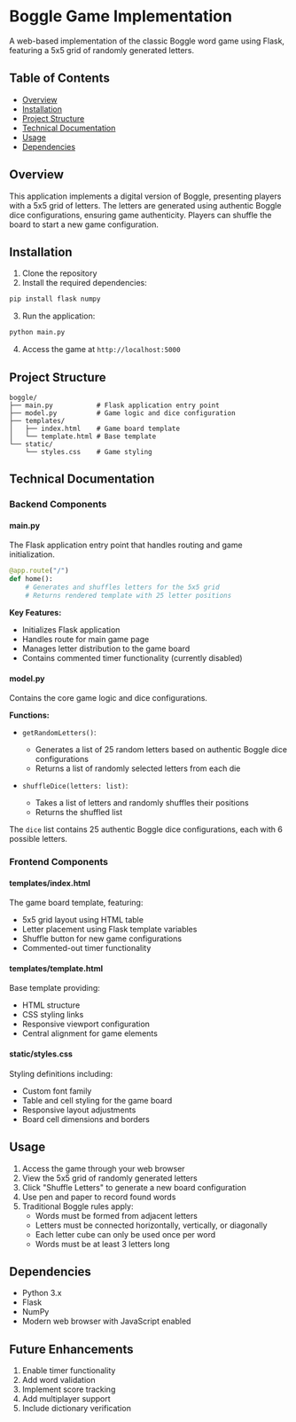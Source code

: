 # Boggle Game Implementation

A web-based implementation of the classic Boggle word game using Flask, featuring a 5x5 grid of randomly generated letters.

## Table of Contents
- [Overview](#overview)
- [Installation](#installation)
- [Project Structure](#project-structure)
- [Technical Documentation](#technical-documentation)
- [Usage](#usage)
- [Dependencies](#dependencies)

## Overview

This application implements a digital version of Boggle, presenting players with a 5x5 grid of letters. The letters are generated using authentic Boggle dice configurations, ensuring game authenticity. Players can shuffle the board to start a new game configuration.

## Installation
1. Clone the repository
2. Install the required dependencies:
```bash
pip install flask numpy
```
3. Run the application:
```bash
python main.py
```
4. Access the game at `http://localhost:5000`

## Project Structure
```
boggle/
├── main.py           # Flask application entry point
├── model.py          # Game logic and dice configuration
├── templates/
│   ├── index.html    # Game board template
│   └── template.html # Base template
└── static/
    └── styles.css    # Game styling
```

## Technical Documentation

### Backend Components

#### main.py
The Flask application entry point that handles routing and game initialization.

```python
@app.route("/")
def home():
    # Generates and shuffles letters for the 5x5 grid
    # Returns rendered template with 25 letter positions
```

**Key Features:**
- Initializes Flask application
- Handles route for main game page
- Manages letter distribution to the game board
- Contains commented timer functionality (currently disabled)

#### model.py
Contains the core game logic and dice configurations.

**Functions:**
- `getRandomLetters()`: 
  - Generates a list of 25 random letters based on authentic Boggle dice configurations
  - Returns a list of randomly selected letters from each die
  
- `shuffleDice(letters: list)`: 
  - Takes a list of letters and randomly shuffles their positions
  - Returns the shuffled list

The `dice` list contains 25 authentic Boggle dice configurations, each with 6 possible letters.

### Frontend Components

#### templates/index.html
The game board template, featuring:
- 5x5 grid layout using HTML table
- Letter placement using Flask template variables
- Shuffle button for new game configurations
- Commented-out timer functionality

#### templates/template.html
Base template providing:
- HTML structure
- CSS styling links
- Responsive viewport configuration
- Central alignment for game elements

#### static/styles.css
Styling definitions including:
- Custom font family
- Table and cell styling for the game board
- Responsive layout adjustments
- Board cell dimensions and borders

## Usage
1. Access the game through your web browser
2. View the 5x5 grid of randomly generated letters
3. Click "Shuffle Letters" to generate a new board configuration
4. Use pen and paper to record found words
5. Traditional Boggle rules apply:
   - Words must be formed from adjacent letters
   - Letters must be connected horizontally, vertically, or diagonally
   - Each letter cube can only be used once per word
   - Words must be at least 3 letters long

## Dependencies
- Python 3.x
- Flask
- NumPy
- Modern web browser with JavaScript enabled

<!-- ## Development Notes
Timer functionality is currently commented out but implemented in both frontend and backend. To enable the timer:
1. Uncomment the timer-related code in `main.py`
2. Uncomment the JavaScript timer code in `index.html`
3. Add appropriate styling for timer display in `styles.css` -->

## Future Enhancements
1. Enable timer functionality
2. Add word validation
3. Implement score tracking
4. Add multiplayer support
5. Include dictionary verification